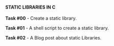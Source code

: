 #### STATIC LIBRARIES IN C

**Task #00** - Create a static library.

**Task #01** - A shell script to create a static library.

**Task #02** - A Blog post about static Libraries.
